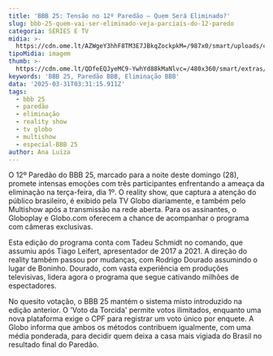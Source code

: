 ```yaml
---
title: 'BBB 25: Tensão no 12º Paredão – Quem Será Eliminado?'
slug: bbb-25-quem-vai-ser-eliminado-veja-parciais-do-12-paredo
categoria: SÉRIES E TV
midia: >-
  https://cdn.ome.lt/AZWgeY3hhF8TM3E7JBkqZockpkM=/987x0/smart/uploads/conteudo/fotos/bbb25-vini-parcial.jpg
tipoMidia: imagem
thumb: >-
  https://cdn.ome.lt/QDfeEQJyeMC9-YwhYd88kMaNlvc=/480x360/smart/extras/conteudos/bbb25-vini-parcial-peq.jpg
keywords: 'BBB 25, Paredão BBB, Eliminação BBB'
data: '2025-03-31T03:31:15.911Z'
tags:
  - bbb 25
  - paredão
  - eliminação
  - reality show
  - tv globo
  - multishow
  - especial-BBB 25
author: Ana Luiza
---
```


O 12º Paredão do BBB 25, marcado para a noite deste domingo (28), promete intensas emoções com três participantes enfrentando a ameaça da eliminação na terça-feira, dia 1º. O reality show, que captura a atenção do público brasileiro, é exibido pela TV Globo diariamente, e também pelo Multishow após a transmissão na rede aberta. Para os assinantes, o Globoplay e Globo.com oferecem a chance de acompanhar o programa com câmeras exclusivas.

Esta edição do programa conta com Tadeu Schmidt no comando, que assumiu após Tiago Leifert, apresentador de 2017 a 2021. A direção do reality também passou por mudanças, com Rodrigo Dourado assumindo o lugar de Boninho. Dourado, com vasta experiência em produções televisivas, lidera agora o programa que segue cativando milhões de espectadores.

No quesito votação, o BBB 25 mantém o sistema misto introduzido na edição anterior. O 'Voto da Torcida' permite votos ilimitados, enquanto uma nova plataforma exige o CPF para registrar um voto único por enquete. A Globo informa que ambos os métodos contribuem igualmente, com uma média ponderada, para decidir quem deixa a casa mais vigiada do Brasil no resultado final do Paredão.
